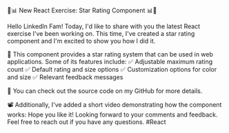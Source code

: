 🌟📊 New React Exercise: Star Rating Component 📊🌟

Hello LinkedIn Fam! Today, I'd like to share with you the latest React exercise I've been working on. This time, I've created a star rating component and I'm excited to show you how I did it.

🚀 This component provides a star rating system that can be used in web applications. Some of its features include:
✅ Adjustable maximum rating count
✅ Default rating and size options
✅ Customization options for color and size
✅ Relevant feedback messages

🔗 You can check out the source code on my GitHub for more details.

📽️ Additionally, I've added a short video demonstrating how the component works:
Hope you like it! Looking forward to your comments and feedback. Feel free to reach out if you have any questions.
#React
